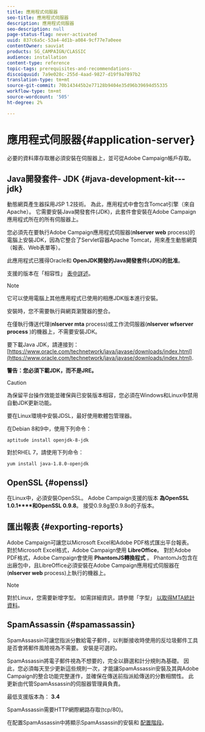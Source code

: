 ```yaml
---
title: 應用程式伺服器
seo-title: 應用程式伺服器
description: 應用程式伺服器
seo-description: null
page-status-flag: never-activated
uuid: 837c6a5c-53a4-4d1b-a084-9cf77e7a0eee
contentOwner: sauviat
products: SG_CAMPAIGN/CLASSIC
audience: installation
content-type: reference
topic-tags: prerequisites-and-recommendations-
discoiquuid: 7a9e028c-255d-4aad-9827-d19f9a7897b2
translation-type: tm+mt
source-git-commit: 70b143445b2e77128b9404e35d96b39694d55335
workflow-type: tm+mt
source-wordcount: '505'
ht-degree: 2%

---
```



# 應用程式伺服器{#application-server}

必要的資料庫存取層必須安裝在伺服器上，並可從Adobe Campaign帳戶存取。

## Java開發套件- JDK {#java-development-kit---jdk}

動態網頁產生器採用JSP 1.2技術。 為此，應用程式中會包含Tomcat引擎（來自Apache）。 它需要安裝Java開發套件(JDK)，此套件會安裝在Adobe Campaign應用程式所在的所有伺服器上。

您必須先在要執行Adobe Campaign應用程式伺服器(**nlserver web** process)的電腦上安裝JDK，因為它整合了Servlet容器Apache Tomcat，用來產生動態網頁（報表、Web表單等）。

此應用程式已獲得Oracle和 **OpenJDK開發的Java開發套件(JDK)的批准**。

支援的版本在「相容性」 [表中詳述](https://helpx.adobe.com/tw/campaign/kb/compatibility-matrix.html)。

>[!NOTE]
>
>它可以使用電腦上其他應用程式已使用的相應JDK版本進行安裝。
>  
>安裝時，您不需要執行與網頁瀏覽器的整合。
>
>在僅執行傳送代理(**nlserver mta** process)或工作流伺服器(**nlserver wfserver process** )的機器上，不需要安裝JDK。

要下載Java JDK，請連接到： [https://www.oracle.com/technetwork/java/javase/downloads/index.html](https://www.oracle.com/technetwork/java/javase/downloads/index.html).

**警告：您必須下載JDK，而不是JRE。**

>[!CAUTION]
>
>為保留平台操作效能並確保與已安裝版本相容，您必須在Windows和Linux中禁用自動JDK更新功能。

要在Linux環境中安裝JDSL，最好使用軟體包管理器。

在Debian 8和9中，使用下列命令：

```
aptitude install openjdk-8-jdk
```

對於RHEL 7，請使用下列命令：

```
yum install java-1.8.0-openjdk
```

## OpenSSL {#openssl}

在Linux中，必須安裝OpenSSL。 Adobe Campaign支援的版本 **為OpenSSL 1.0.1****和OpenSSL 0.9.8**。 接受0.9.8g至0.9.8o的子版本。

## 匯出報表 {#exporting-reports}

Adobe Campaign可讓您以Microsoft Excel和Adobe PDF格式匯出平台報表。 對於Microsoft Excel格式，Adobe Campaign使用 **LibreOffice**。 對於Adobe PDF格式，Adobe Campaign會使用 **PhantomJS轉換程式** 。 PhantomJs包含在出廠包中，且LibreOffice必須安裝在Adobe Campaign應用程式伺服器在(**nlserver web** process)上執行的機器上。

>[!NOTE]
>
>對於Linux，您需要新增字型。 如需詳細資訊，請參閱「字型」 [以取得MTA統計資料](../../installation/using/prerequisites-of-campaign-installation-in-linux.md#fonts-for-mta-statistics)。

## SpamAssassin {#spamassassin}

SpamAssassin可讓您指派分數給電子郵件，以判斷接收時使用的反垃圾郵件工具是否會將郵件風險視為不需要。 安裝是可選的。

SpamAssassin將電子郵件視為不想要的，完全以篩選和計分規則為基礎。 因此，您必須每天至少更新這些規則一次，才能讓SpamAssassin安裝及其與Adobe Campaign的整合功能完整運作，並確保在傳送前指派給傳送的分數相關性。 此更新由代管SpamAssassin的伺服器管理員負責。

最低支援版本為： **3.4**

SpamAssassin需要HTTP網際網路存取(tcp/80)。

在配置SpamAssassin中將顯示SpamAssassin的安裝和 [配置階段](../../installation/using/configuring-spamassassin.md)。
